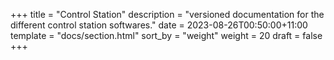 +++
title = "Control Station"
description = "versioned documentation for the different control station softwares."
date = 2023-08-26T00:50:00+11:00
template = "docs/section.html"
sort_by = "weight"
weight = 20
draft = false   
+++
